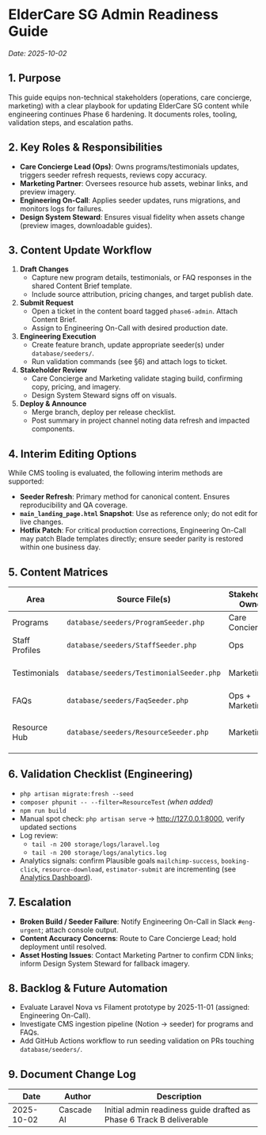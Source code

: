 # ElderCare SG Admin Readiness Guide
_Date: 2025-10-02_

## 1. Purpose
This guide equips non-technical stakeholders (operations, care concierge, marketing) with a clear playbook for updating ElderCare SG content while engineering continues Phase 6 hardening. It documents roles, tooling, validation steps, and escalation paths.

## 2. Key Roles & Responsibilities
- **Care Concierge Lead (Ops)**: Owns programs/testimonials updates, triggers seeder refresh requests, reviews copy accuracy.
- **Marketing Partner**: Oversees resource hub assets, webinar links, and preview imagery.
- **Engineering On-Call**: Applies seeder updates, runs migrations, and monitors logs for failures.
- **Design System Steward**: Ensures visual fidelity when assets change (preview images, downloadable guides).

## 3. Content Update Workflow
1. **Draft Changes**
   - Capture new program details, testimonials, or FAQ responses in the shared Content Brief template.
   - Include source attribution, pricing changes, and target publish date.
2. **Submit Request**
   - Open a ticket in the content board tagged `phase6-admin`. Attach Content Brief.
   - Assign to Engineering On-Call with desired production date.
3. **Engineering Execution**
   - Create feature branch, update appropriate seeder(s) under `database/seeders/`.
   - Run validation commands (see §6) and attach logs to ticket.
4. **Stakeholder Review**
   - Care Concierge and Marketing validate staging build, confirming copy, pricing, and imagery.
   - Design System Steward signs off on visuals.
5. **Deploy & Announce**
   - Merge branch, deploy per release checklist.
   - Post summary in project channel noting data refresh and impacted components.

## 4. Interim Editing Options
While CMS tooling is evaluated, the following interim methods are supported:
- **Seeder Refresh**: Primary method for canonical content. Ensures reproducibility and QA coverage.
- **`main_landing_page.html` Snapshot**: Use as reference only; do not edit for live changes.
- **Hotfix Patch**: For critical production corrections, Engineering On-Call may patch Blade templates directly; ensure seeder parity is restored within one business day.

## 5. Content Matrices
| Area | Source File(s) | Stakeholder Owner | Notes |
|---|---|---|---|
| Programs | `database/seeders/ProgramSeeder.php` | Care Concierge | Pricing, capacity, availability status |
| Staff Profiles | `database/seeders/StaffSeeder.php` | Ops | Credentials, languages, bios |
| Testimonials | `database/seeders/TestimonialSeeder.php` | Marketing | Keep persona diversity; requires consent checkbox |
| FAQs | `database/seeders/FaqSeeder.php` | Ops + Marketing | Tagging affects search filters |
| Resource Hub | `database/seeders/ResourceSeeder.php` | Marketing | External URLs must be vetted; preview images stored under `public/assets/resources/` |

## 6. Validation Checklist (Engineering)
- `php artisan migrate:fresh --seed`
- `composer phpunit -- --filter=ResourceTest` *(when added)*
- `npm run build`
- Manual spot check: `php artisan serve` → http://127.0.0.1:8000, verify updated sections
- Log review:
  - `tail -n 200 storage/logs/laravel.log`
  - `tail -n 200 storage/logs/analytics.log`
- Analytics signals: confirm Plausible goals `mailchimp-success`, `booking-click`, `resource-download`, `estimator-submit` are incrementing (see [Analytics Dashboard](analytics_dashboard.md)).

## 7. Escalation
- **Broken Build / Seeder Failure**: Notify Engineering On-Call in Slack `#eng-urgent`; attach console output.
- **Content Accuracy Concerns**: Route to Care Concierge Lead; hold deployment until resolved.
- **Asset Hosting Issues**: Contact Marketing Partner to confirm CDN links; inform Design System Steward for fallback imagery.

## 8. Backlog & Future Automation
- Evaluate Laravel Nova vs Filament prototype by 2025-11-01 (assigned: Engineering On-Call).
- Investigate CMS ingestion pipeline (Notion → seeder) for programs and FAQs.
- Add GitHub Actions workflow to run seeding validation on PRs touching `database/seeders/`.

## 9. Document Change Log
| Date | Author | Description |
|---|---|---|
| 2025-10-02 | Cascade AI | Initial admin readiness guide drafted as Phase 6 Track B deliverable |
